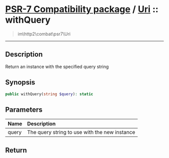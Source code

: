 # [PSR-7 Compatibility package](combat.md) / [Uri](combat-Uri.md) :: withQuery
 > im\http2\combat\psr7\Uri
____

## Description
Return an instance with the specified query string

## Synopsis
```php
public withQuery(string $query): static
```

## Parameters
| Name | Description |
| :--- | :---------- |
| query | The query string to use with the new instance |

## Return

